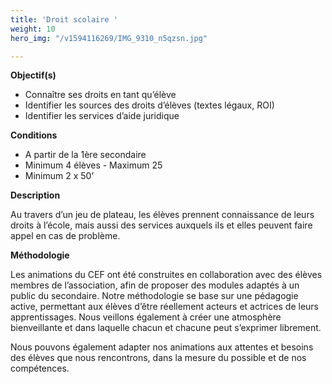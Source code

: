 ```yaml
---
title: 'Droit scolaire '
weight: 10
hero_img: "/v1594116269/IMG_9310_n5qzsn.jpg"

---
```

**Objectif(s)**

* Connaître ses droits en tant qu’élève
* Identifier les sources des droits d’élèves (textes légaux, ROI)
* Identifier les services d’aide juridique

**Conditions**

* A partir de la 1ère secondaire
* Minimum 4 élèves - Maximum 25
* Minimum 2 x 50’

**Description**

Au travers d’un jeu de plateau, les élèves prennent connaissance de leurs droits à l’école, mais aussi des services auxquels ils et elles peuvent faire appel en cas de problème.

**Méthodologie**

Les animations du CEF ont été construites en collaboration avec des élèves membres de l’association, afin de proposer des modules adaptés à un public du secondaire. Notre méthodologie se base sur une pédagogie active, permettant aux élèves d’être réellement acteurs et actrices de leurs apprentissages. Nous veillons également à créer une atmosphère bienveillante et dans laquelle chacun et chacune peut s’exprimer librement.

Nous pouvons également adapter nos animations aux attentes et besoins des élèves que nous rencontrons, dans la mesure du possible et de nos compétences.
